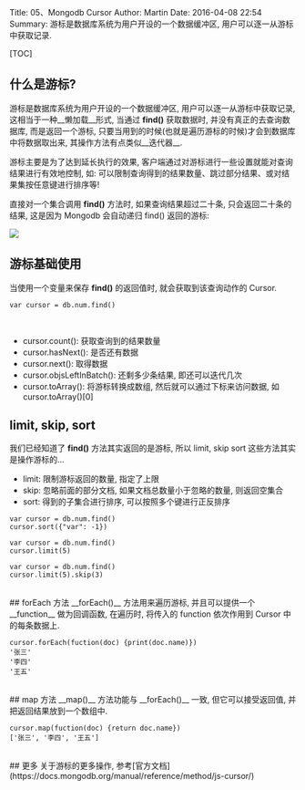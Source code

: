 Title: 05、Mongodb Cursor
Author: Martin
Date: 2016-04-08 22:54
Summary: 游标是数据库系统为用户开设的一个数据缓冲区, 用户可以逐一从游标中获取记录.

[TOC]

## 什么是游标?
游标是数据库系统为用户开设的一个数据缓冲区, 用户可以逐一从游标中获取记录, 这相当于一种__懒加载__形式, 当通过 __find()__ 获取数据时, 并没有真正的去查询数据库, 而是返回一个游标, 只要当用到的时候(也就是遍历游标的时候)才会到数据库中将数据取出来, 其操作方法有点类似__迭代器__.

游标主要是为了达到延长执行的效果, 客户端通过对游标进行一些设置就能对查询结果进行有效地控制, 如: 可以限制查询得到的结果数量、跳过部分结果、或对结果集按任意键进行排序等!

直接对一个集合调用 __find()__ 方法时, 如果查询结果超过二十条, 只会返回二十条的结果, 这是因为 Mongodb 会自动递归 find() 返回的游标:

![](http://i63.tinypic.com/2uy3a6t.jpg)

## 游标基础使用
当使用一个变量来保存 __find()__ 的返回值时, 就会获取到该查询动作的 Cursor.

```
var cursor = db.num.find()
```
<br>

- cursor.count(): 获取查询到的结果数量
- cursor.hasNext(): 是否还有数据
- cursor.next(): 取得数据
- cursor.objsLeftInBatch(): 还剩多少条结果, 即还可以迭代几次
- cursor.toArray(): 将游标转换成数组, 然后就可以通过下标来访问数据, 如 cursor.toArray()[0]

## limit, skip, sort
我们已经知道了 __find()__ 方法其实返回的是游标, 所以 limit, skip sort 这些方法其实是操作游标的...

- limit: 限制游标返回的数量, 指定了上限
- skip: 忽略前面的部分文档, 如果文档总数量小于忽略的数量, 则返回空集合
- sort: 得到的子集合进行排序, 可以按照多个键进行正反排序

```
var cursor = db.num.find()
cursor.sort({"var": -1})

var cursor = db.num.find()
cursor.limit(5)

var cursor = db.num.find()
cursor.limit(5).skip(3)
```
<br>
## forEach 方法
__forEach()__ 方法用来遍历游标, 并且可以提供一个 __function__ 做为回调函数, 在遍历时, 将传入的 function 依次作用到 Cursor 中的每条数据上.

```
cursor.forEach(fuction(doc) {print(doc.name)})
'张三'
'李四'
'王五'
```
<br>
## map 方法
__map()__ 方法功能与 __forEach()__ 一致, 但它可以接受返回值, 并把返回结果放到一个数组中.

```
cursor.map(fuction(doc) {return doc.name})
['张三', '李四', '王五']
```
<br>
## 更多
关于游标的更多操作, 参考[官方文档](https://docs.mongodb.org/manual/reference/method/js-cursor/)
